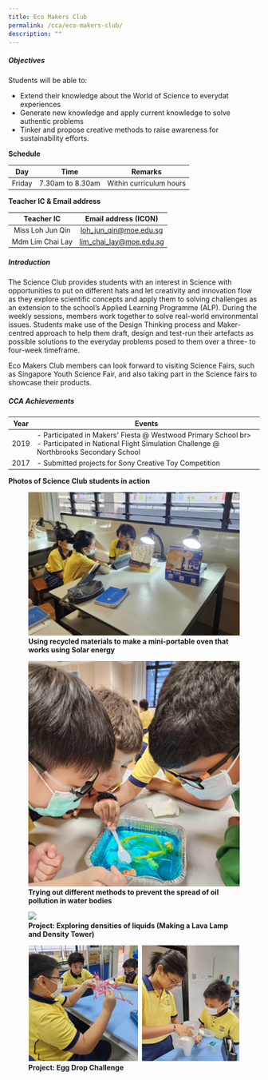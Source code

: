 ```yaml
---
title: Eco Makers Club
permalink: /cca/eco-makers-club/
description: ""
---
```

##### **Objectives**
  
Students will be able to:  
  


*   Extend their knowledge about the World of Science to everydat experiences
*   Generate new knowledge and apply current knowledge to solve authentic problems
*   Tinker and propose creative methods to raise awareness for sustainability efforts.
  

**Schedule**

  

| Day | Time | Remarks |
| --- | --- | --- |
| Friday | 7.30am to 8.30am | Within curriculum hours |

  
**Teacher IC &amp; Email address**  
  
|          Teacher IC          |  Email address (ICON)  |
|:----------------------------:|:----------------------:|
| Miss Loh Jun Qin | loh_jun_qin@moe.edu.sg |
|       Mdm Lim Chai Lay       | lim_chai_lay@moe.edu.sg |


##### **Introduction**

  
The Science Club provides students with an interest in Science with opportunities to put on different hats and let creativity and innovation flow as they explore scientific concepts and apply them to solving challenges as an extension to the school’s Applied Learning Programme (ALP). During the weekly sessions, members work together to solve real-world environmental issues. Students make use of the Design Thinking process and Maker-centred approach to help them draft, design and test-run their artefacts as possible solutions to the everyday problems posed to them over a three- to four-week timeframe.&nbsp;

Eco Makers Club members can look forward to visiting Science Fairs, such as Singapore Youth Science Fair, and also taking part in the Science fairs to showcase their products.&nbsp;

  

##### **CCA Achievements**



| Year | Events | 
| -------- | -------- | 
| 2019     | - Participated in Makers' Fiesta @ Westwood Primary School br&gt; - Participated in National Flight Simulation Challenge @ Northbrooks Secondary School     | 
| 2017     | - Submitted projects for Sony Creative Toy Competition     | 



  
  
**Photos of Science Club students in action**  
  

<figure>

<img src="/images/Our%20Curriculum/Departments/CCA/Science%20Club/eco makers-1.png">

<figcaption> <strong> Using recycled materials to make a mini-portable oven that works using Solar energy </strong> </figcaption>

</figure>

<figure>

<img src="/images/Our%20Curriculum/Departments/CCA/Science%20Club/eco makers-2.png">

<figcaption> <strong> Trying out different methods to prevent the spread of oil pollution in water bodies </strong> </figcaption>

</figure>

<figure>

<img src="/images/Our%20Curriculum/Departments/CCA/Science%20Club/eco makers-3.jpg">

<figcaption> <strong> Project: Exploring densities of liquids (Making a Lava Lamp and Density Tower) </strong> </figcaption>

</figure>

<figure>

<img src="/images/Our%20Curriculum/Departments/CCA/Science%20Club/S4.png">

<figcaption> <strong> Project: Egg Drop Challenge </strong> </figcaption>

</figure>